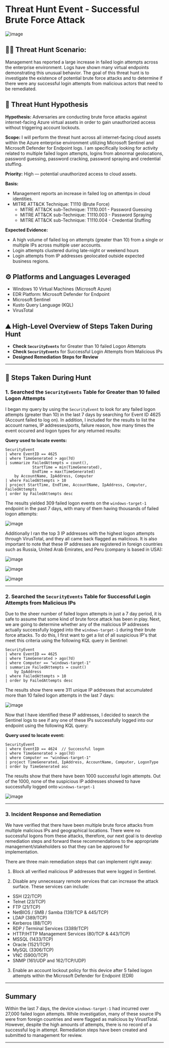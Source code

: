 # Threat Hunt Event - Successful Brute Force Attack

![image](https://github.com/user-attachments/assets/10958483-cca1-4103-a29a-f41e736d111c)


## 🕵🏽 Threat Hunt Scenario:
Management has reported a large increase in failed login attempts across the enterprise environment. Logs have shown many virtual endpoints demonstrating this unusual behavior. The goal of this threat hunt is to investigate the existence of potential brute force attacks and to determine if there were any successful login attempts from malicious actors that need to be remediated.

## 🤔 Threat Hunt Hypothesis
**Hypothesis:** Adversaries are conducting brute force attacks against internet-facing Azure virtual assets in order to gain unauthorized access without triggering account lockouts.

**Scope:** I will perform the threat hunt across all internet-facing cloud assets within the Azure enterprise environment utilizing Microsoft Sentinel and Microsoft Defender for Endpoint logs. I am specifically looking for activity related to multiple failed logon attempts, logins from abnormal geolocations, password guessing, password cracking, password spraying and credential stuffing.

**Priority:** High — potential unauthorized access to cloud assets.

**Basis:**
- Management reports an increase in failed log on attemtps in cloud identities.
- MITRE ATT&CK Technique: T1110 (Brute Force)
  - MITRE ATT&CK sub-Technique: T1110.001 - Password Guessing
  - MITRE ATT&CK sub-Technique: T1110.003 - Password Spraying
  - MITRE ATT&CK sub-Technique: T1110.004 - Credential Stuffing

**Expected Evidence:** 
- A high volume of failed log on attempts (greater than 10) from a single or multiple IPs across multiple user accounts.
- Login attempts clustered during late-night or weekend hours
- Login attempts from IP addresses geolocated outside expected business regions.


## ⚙️ Platforms and Languages Leveraged
- Windows 10 Virtual Machines (Microsoft Azure)
- EDR Platform: Microsoft Defender for Endpoint
- Microsoft Sentinel
- Kusto Query Language (KQL)
- VirusTotal

## ⛰️ High-Level Overview of Steps Taken During Hunt
- **Check `SecurityEvents`** for Greater than 10 failed Logon Attempts
- **Check `SecurityEvents`** for Successful Login Attempts from Malicious IPs
- **Designed Remediation Steps for Review**

---

## 🧩 Steps Taken During Hunt

### 1. Searched the `SecurityEvents` Table for Greater than 10 failed Logon Attempts

I began my query by using the `SecurityEvent` to look for any failed logon attempts (greater than 10) in the last 7 days by searching for Event ID 4625 (Account failed to log on). In addition, I included for the results to list the account names, IP addresses/ports, failure reason, how many times the event occured and logon types for any returned results:

**Query used to locate events:**
```kql
SecurityEvent
| where EventID == 4625
| where TimeGenerated > ago(7d)
| summarize FailedAttempts = count(), 
            StartTime = min(TimeGenerated), 
            EndTime = max(TimeGenerated)
    by AccountName, IpAddress, Computer
| where FailedAttempts > 10
| project StartTime, EndTime, AccountName, IpAddress, Computer, FailedAttempts
| order by FailedAttempts desc
```

The results yielded 309 failed logon events on the `windows-target-1` endpoint in the past 7 days, with many of them having thousands of failed logon attempts:

![image](https://github.com/user-attachments/assets/e9cf38fa-ab07-4539-9ade-fd3f1eba0472)

Additionally I ran the top 3 IP addresses with the highest logon attempts through VirusTotal, and they all came back flagged as malicious. It is also important to note that these IP addresses are registered in foreign countries such as Russia, United Arab Emirates, and Peru (company is based in USA):

![image](https://github.com/user-attachments/assets/4b7f78f2-a6ea-4792-9fb1-ab9b890db661)

![image](https://github.com/user-attachments/assets/5788ec5f-00de-4833-ab8a-d57d4cfd5ac4)

![image](https://github.com/user-attachments/assets/52c1c6c2-24e7-45ae-99a4-cc9fa9523220)


---

### 2. Searched the `SecurityEvents` Table for Successful Login Attempts from Malicious IPs

Due to the sheer number of failed logon attempts in just a 7 day period, it is safe to assume that some kind of brute force attack has been in play. Next, we are going to determine whether any of the malicious IP addresses actually successfully logged into the `windows-target-1` during their brute force attacks. To do this, I first want to get a list of all suspicious IP's that meet this criteria using the following KQL query in Sentinel:

```kql
SecurityEvent
| where EventID == 4625
| where TimeGenerated > ago(7d)
| where Computer == "windows-target-1"
| summarize FailedAttempts = count()
    by IpAddress
| where FailedAttempts > 10
| order by FailedAttempts desc
```
The results show there were 311 unique IP addresses that accumulated more than 10 failed logon attempts in the last 7 days:

![image](https://github.com/user-attachments/assets/91834a79-5dc7-480d-bda7-f3f701b3f364)

Now that I have identified these IP addresses, I decided to search the Sentinel logs to see if any one of these IPs successfully logged into our endpoint using the following KQL query:

**Query used to locate event:**

```kql
SecurityEvent
| where EventID == 4624  // Successful logon
| where TimeGenerated > ago(7d)
| where Computer == "windows-target-1"
| project TimeGenerated, IpAddress, AccountName, Computer, LogonType
| order by TimeGenerated asc
```

The results show that there have been 1000 successful login attempts. Out of the 1000, none of the suspicious IP addresses showed to have successfully logged onto `windows-target-1`

![image](https://github.com/user-attachments/assets/29a02d33-f2e9-4e20-b6ec-09a216c1206b)


---

### 3. Incident Response and Remediation

We have verified that there have been multiple brute force attacks from multiple malicious IPs and geographical locations. There were no successful logons from these attacks, therefore, our next goal is to develop remediation steps and forward these recommendations to the appropriate management/stakeholders so that they can be approved for implementation.

There are three main remediation steps that can implement right away:

1. Block all verified malicious IP addresses that were logged in Sentinel.

2. Disable any unnecessary remote services that can increase the attack surface. These services can include:
- SSH (22/TCP)
- Telnet (23/TCP)
- FTP (21/TCP)
- NetBIOS / SMB / Samba (139/TCP & 445/TCP)
- LDAP (389/TCP)
- Kerberos (88/TCP)
- RDP / Terminal Services (3389/TCP)
- HTTP/HTTP Management Services (80/TCP & 443/TCP)
- MSSQL (1433/TCP)
- Oracle (1521/TCP)
- MySQL (3306/TCP)
- VNC (5900/TCP)
- SNMP (161/UDP and 162/TCP/UDP)

3. Enable an account lockout policy for this device after 5 failed logon attempts within the Microsoft Defender for Endpoint (EDR)

---

## Summary

Within the last 7 days, the device `windows-target-1` had incurred over 27,000 failed logon attempts. While investigation, many of these source IPs were from foreign countries and were flagged as malicious by VirustTotal. However, despite the high amounts of attempts, there is no record of a successful log in attempt. Remediation steps have been created and submitted to management for review.

---


